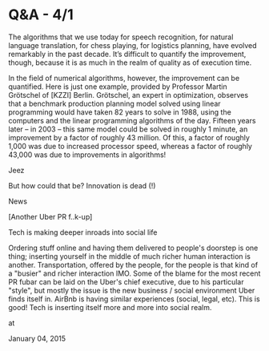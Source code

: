 # Q&A - 4/1
The algorithms that we use today for speech recognition, for natural language translation, for chess playing, for logistics planning, have evolved remarkably in the past decade. It’s difficult to quantify the improvement, though, because it is as much in the realm of quality as of execution time.

In the field of numerical algorithms, however, the improvement can be quantified. Here is just one example, provided by Professor Martin Grötschel of [KZZI] Berlin. Grötschel, an expert in optimization, observes that a benchmark production planning model solved using linear programming would have taken 82 years to solve in 1988, using the computers and the linear programming algorithms of the day. Fifteen years later – in 2003 – this same model could be solved in roughly 1 minute, an improvement by a factor of roughly 43 million. Of this, a factor of roughly 1,000 was due to increased processor speed, whereas a factor of roughly 43,000 was due to improvements in algorithms! 

Jeez

But how could that be? Innovation is dead (!)

News

[Another Uber PR f..k-up]

Tech is making deeper inroads into social life

Ordering stuff online and having them delivered to people's doorstep is one thing; inserting yourself in the middle of much richer human interaction is another. Transportation, offered by the people, for the people is that kind of a "busier" and richer interaction IMO. Some of the blame for the most recent PR fubar can be laid on the Uber's chief executive, due to his particular "style", but mostly the issue is the new business / social environment Uber finds itself in. AirBnb is having similar experiences (social, legal, etc). This is good! Tech is inserting itself more and more into social realm.  








at

January 04, 2015















